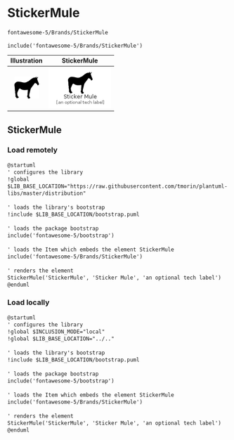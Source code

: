 # StickerMule


```text
fontawesome-5/Brands/StickerMule
```

```text
include('fontawesome-5/Brands/StickerMule')
```



| Illustration | StickerMule |
| :---: | :---: |
| ![illustration for Illustration](../../fontawesome-5/Brands/StickerMule.png) | ![illustration for StickerMule](../../fontawesome-5/Brands/StickerMule.Local.png) |




## StickerMule

### Load remotely
```plantuml
@startuml
' configures the library
!global $LIB_BASE_LOCATION="https://raw.githubusercontent.com/tmorin/plantuml-libs/master/distribution"

' loads the library's bootstrap
!include $LIB_BASE_LOCATION/bootstrap.puml

' loads the package bootstrap
include('fontawesome-5/bootstrap')

' loads the Item which embeds the element StickerMule
include('fontawesome-5/Brands/StickerMule')

' renders the element
StickerMule('StickerMule', 'Sticker Mule', 'an optional tech label')
@enduml
```

### Load locally
```plantuml
@startuml
' configures the library
!global $INCLUSION_MODE="local"
!global $LIB_BASE_LOCATION="../.."

' loads the library's bootstrap
!include $LIB_BASE_LOCATION/bootstrap.puml

' loads the package bootstrap
include('fontawesome-5/bootstrap')

' loads the Item which embeds the element StickerMule
include('fontawesome-5/Brands/StickerMule')

' renders the element
StickerMule('StickerMule', 'Sticker Mule', 'an optional tech label')
@enduml
```


